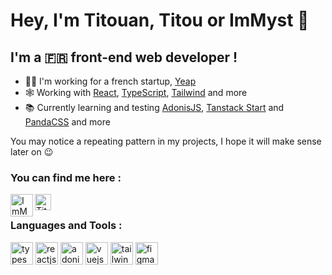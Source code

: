 # Hey, I'm Titouan, Titou or ImMyst 👋

## I'm a 🇫🇷 front-end web developer !

- 👨‍💻 I'm working for a french startup, [Yeap][yeap]
- 🕸 Working with [React][react], [TypeScript][typescript], [Tailwind][tailwind] and more
- 📚 Currently learning and testing [AdonisJS][], [Tanstack Start][tanstack-start] and [PandaCSS][pandacss] and more

You may notice a repeating pattern in my projects, I hope it will make sense later on 😉

### You can find me here :

[<img align="left" alt="ImMyst | Twitter" width="36px" src="https://cdn.worldvectorlogo.com/logos/twitter-6.svg">][twitter]
[<img align="left" alt="Titouan Galvani | LinkedIn" width="26px" src="https://cdn.worldvectorlogo.com/logos/linkedin-icon-2.svg" />][linkedin]

<br />

### Languages and Tools :

<p align="left">
  <img src="https://cdn.worldvectorlogo.com/logos/typescript.svg" alt="typescriptlang" width="36" height="36" />
  <img src="https://cdn.worldvectorlogo.com/logos/react-2.svg" alt="reactjs" width="36" height="36" />
  <img src="https://cdn.worldvectorlogo.com/logos/adonisjs.svg" alt="adonisjs" width="36" height="36" />
  <img src="https://cdn.worldvectorlogo.com/logos/vue-9.svg" alt="vuejs" width="36" height="36" />
  <img src="https://cdn.worldvectorlogo.com/logos/tailwind-css-2.svg" alt="tailwind" width="36" height="36" />
  <img src="https://cdn.worldvectorlogo.com/logos/figma-icon.svg" alt="figma" width="36" height="36" /> 
</p>

[yeap]: https://yeap.ai
[kuotes]: https://github.com/immyst/kuotes
[kompot]: https://github.com/immyst/kompot
[react]: https://fr.reactjs.org/
[typescript]: https://typescriptlang.org/
[tailwind]: https://tailwindcss.com
[adonisjs]: https://adonisjs.com
[tanstack-start]: https://tanstack.com/start
[pandacss]: https://panda-css.com
[twitter]: https://twitter.com/ImMyst_
[linkedin]: https://www.linkedin.com/in/titouan-galvani
